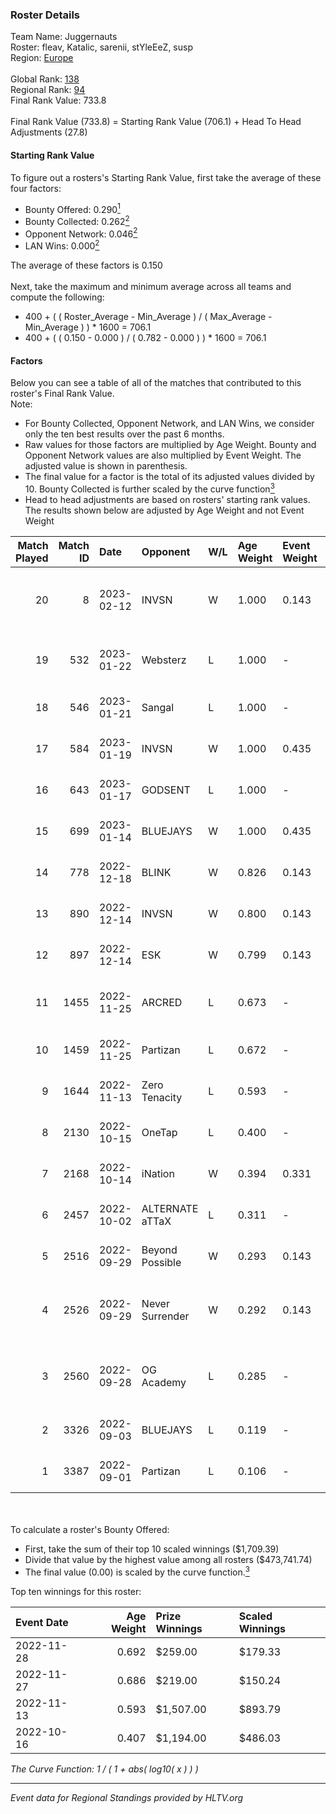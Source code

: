 ### Roster Details<br />
Team Name: Juggernauts<br />
Roster: fleav, Katalic, sarenii, stYleEeZ, susp<br />
Region: [Europe]( ../standings_europe.md)<br />
<br />
Global Rank: [138](../standings_global.md)<br />
Regional Rank: [94]( ../standings_europe.md)<br />
Final Rank Value:  733.8<br />
<br />
Final Rank Value (733.8) = Starting Rank Value (706.1) + Head To Head Adjustments (27.8)<br />

#### Starting Rank Value<br />
To figure out a rosters's Starting Rank Value, first take the average of these four factors:<br />
- Bounty Offered: 0.290[<sup>1</sup>](#table2)
- Bounty Collected: 0.262[<sup>2</sup>](#table1)
- Opponent Network: 0.046[<sup>2</sup>](#table1)
- LAN Wins: 0.000[<sup>2</sup>](#table1)

The average of these factors is 0.150<br />
<br />
Next, take the maximum and minimum average across all teams and compute the following:<br />
- 400 + ( ( Roster_Average - Min_Average ) / ( Max_Average - Min_Average ) ) * 1600 = 706.1
- 400 + ( ( 0.150 - 0.000 ) / ( 0.782 - 0.000 ) ) * 1600 = 706.1


#### Factors<br />
Below you can see a table of all of the matches that contributed to this roster's Final Rank Value.<br />
Note:<br />

- For Bounty Collected, Opponent Network, and LAN Wins, we consider only the ten best results over the past 6 months.
- Raw values for those factors are multiplied by Age Weight. Bounty and Opponent Network values are also multiplied by Event Weight. The adjusted value is shown in parenthesis.
- The final value for a factor is the total of its adjusted values divided by 10. Bounty Collected is further scaled by the curve function[<sup>3</sup>](#curveFunction)
- Head to head adjustments are based on rosters' starting rank values. The results shown below are adjusted by Age Weight and not Event Weight
<span id="table1"></span><br />


| Match Played | Match ID | Date       | Opponent        | W/L | Age Weight | Event Weight | Bounty Collected | Opponent Network | LAN Wins  | H2H Adj. | Roster                                    |
| -: | -: | :- | :- | :- | :- | :- | :- | :- | :- | -: | :- |
|           20 |        8 | 2023-02-12 | INVSN           | W   | 1.000      | 0.143        | 0.014 (0.002)    | 0.428 (0.061)    | 0 (0.000) |    20.62 | fleav, Katalic, sarenii, stYleEeZ, susp   |
|           19 |      532 | 2023-01-22 | Websterz        | L   | 1.000      | -            | -                | -                | -         |   -10.84 | fleav, Katalic, Rock1nG, sarenii, susp    |
|           18 |      546 | 2023-01-21 | Sangal          | L   | 1.000      | -            | -                | -                | -         |    -8.35 | dEE, Katalic, Rock1nG, sarenii, susp      |
|           17 |      584 | 2023-01-19 | INVSN           | W   | 1.000      | 0.435        | 0.014 (0.006)    | 0.428 (0.186)    | 0 (0.000) |    21.31 | dEE, Katalic, Rock1nG, sarenii, susp      |
|           16 |      643 | 2023-01-17 | GODSENT         | L   | 1.000      | -            | -                | -                | -         |   -12.38 | dEE, Katalic, Rock1nG, sarenii, susp      |
|           15 |      699 | 2023-01-14 | BLUEJAYS        | W   | 1.000      | 0.435        | 0.000 (0.000)    | 0.124 (0.054)    | 0 (0.000) |     8.35 | dEE, Katalic, Rock1nG, sarenii, susp      |
|           14 |      778 | 2022-12-18 | BLINK           | W   | 0.826      | 0.143        | 0.000 (0.000)    | 0.081 (0.010)    | 0 (0.000) |    10.22 | dEE, Katalic, Rock1nG, sarenii, susp      |
|           13 |      890 | 2022-12-14 | INVSN           | W   | 0.800      | 0.143        | 0.014 (0.002)    | 0.428 (0.049)    | 0 (0.000) |    19.34 | dEE, Katalic, Rock1nG, sarenii, susp      |
|           12 |      897 | 2022-12-14 | ESK             | W   | 0.799      | 0.143        | 0.000 (0.000)    | 0.033 (0.004)    | 0 (0.000) |     4.25 | dEE, Katalic, Rock1nG, sarenii, susp      |
|           11 |     1455 | 2022-11-25 | ARCRED          | L   | 0.673      | -            | -                | -                | -         |    -9.69 | 1NVISIBLEE, DSSj, eN0o, hurtslxrd, Ryujin |
|           10 |     1459 | 2022-11-25 | Partizan        | L   | 0.672      | -            | -                | -                | -         |    -7.16 | dEE, Katalic, Rock1nG, sarenii, susp      |
|            9 |     1644 | 2022-11-13 | Zero Tenacity   | L   | 0.593      | -            | -                | -                | -         |    -7.55 | dEE, Katalic, sarenii, susp, sXe          |
|            8 |     2130 | 2022-10-15 | OneTap          | L   | 0.400      | -            | -                | -                | -         |    -5.73 | dEE, Katalic, sarenii, susp, sXe          |
|            7 |     2168 | 2022-10-14 | iNation         | W   | 0.394      | 0.331        | 0.042 (0.006)    | 0.684 (0.089)    | 0 (0.000) |    10.79 | dEE, Katalic, sarenii, susp, sXe          |
|            6 |     2457 | 2022-10-02 | ALTERNATE aTTaX | L   | 0.311      | -            | -                | -                | -         |    -3.50 | dEE, Katalic, sarenii, susp, sXe          |
|            5 |     2516 | 2022-09-29 | Beyond Possible | W   | 0.293      | 0.143        | 0.000 (0.000)    | 0.088 (0.004)    | 0 (0.000) |     2.51 | dEE, Katalic, sarenii, susp, sXe          |
|            4 |     2526 | 2022-09-29 | Never Surrender | W   | 0.292      | 0.143        | 0.000 (0.000)    | 0.000 (0.000)    | 0 (0.000) |     1.42 | BlinN, Butello, Face, Gega2k, Palla       |
|            3 |     2560 | 2022-09-28 | OG Academy      | L   | 0.285      | -            | -                | -                | -         |    -4.32 | AwaykeN, Dementor, Marix, oxygeN, s0und   |
|            2 |     3326 | 2022-09-03 | BLUEJAYS        | L   | 0.119      | -            | -                | -                | -         |    -0.38 | dEE, Katalic, sarenii, susp, sXe          |
|            1 |     3387 | 2022-09-01 | Partizan        | L   | 0.106      | -            | -                | -                | -         |    -1.14 | dEE, Katalic, sarenii, susp, sXe          |

<br />
<span id="table2"></span><br />
To calculate a roster's Bounty Offered:<br />

- First, take the sum of their top 10 scaled winnings ($1,709.39)
- Divide that value by the highest value among all rosters ($473,741.74)
- The final value (0.00) is scaled by the curve function.[<sup>3</sup>](#curveFunction)

Top ten winnings for this roster:<br />

| Event Date | Age Weight | Prize Winnings | Scaled Winnings |
| :- | -: | :- | :- |
| 2022-11-28 |      0.692 | $259.00        | $179.33         |
| 2022-11-27 |      0.686 | $219.00        | $150.24         |
| 2022-11-13 |      0.593 | $1,507.00      | $893.79         |
| 2022-10-16 |      0.407 | $1,194.00      | $486.03         |


<span id="curveFunction"></span>_The Curve Function: 1 / ( 1 + abs( log10( x ) ) )_<br />

---
_Event data for Regional Standings provided by HLTV.org_<br />
